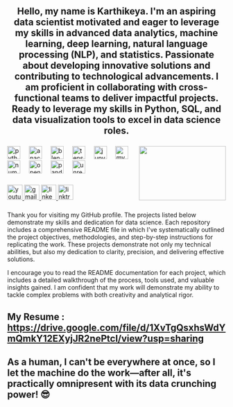 <h2 align="center">Hello, my name is Karthikeya. I'm an aspiring data scientist motivated and eager to leverage my skills in advanced data analytics, machine learning, deep learning, natural language processing (NLP), and statistics. Passionate about developing innovative solutions and contributing to technological advancements. I am proficient in collaborating with cross-functional teams to deliver impactful projects. Ready to leverage my skills in Python, SQL, and data visualization tools to excel in data science roles.</h2>

###

<img align="right" height="125" width="200" src="https://i.giphy.com/media/v1.Y2lkPTc5MGI3NjExbmtkanlvdnMwcTc5NGZsbGNzbXY0MWJ6MnhpZWIwNno4aTJwY21hcyZlcD12MV9pbnRlcnJhbF9naWZfYnlfaWQmY3Q9Zw/qgQUggAC3Pfv687qPC/giphy.gif" />

###

<div align="left">
  <img src="https://cdn.jsdelivr.net/gh/devicons/devicon/icons/python/python-original.svg" height="30" alt="python logo"  />
  <img width="12" />
  <img src="https://cdn.jsdelivr.net/gh/devicons/devicon/icons/anaconda/anaconda-original.svg" height="30" alt="anaconda logo"  />
  <img width="12" />
  <img src="https://cdn.jsdelivr.net/gh/devicons/devicon/icons/blender/blender-original.svg" height="30" alt="blender logo"  />
  <img width="12" />
  <img src="https://cdn.jsdelivr.net/gh/devicons/devicon/icons/tensorflow/tensorflow-original.svg" height="30" alt="tensorflow logo"  />
  <img width="12" />
  <img src="https://cdn.jsdelivr.net/gh/devicons/devicon/icons/jupyter/jupyter-original.svg" height="30" alt="jupyter logo"  />
  <img width="12" />
  <img src="https://cdn.jsdelivr.net/gh/devicons/devicon/icons/mysql/mysql-original.svg" height="30" alt="mysql logo"  />
  <img width="12" />
  <img src="https://cdn.jsdelivr.net/gh/devicons/devicon/icons/numpy/numpy-original.svg" height="30" alt="numpy logo"  />
  <img width="12" />
  <img src="https://cdn.jsdelivr.net/gh/devicons/devicon/icons/opencv/opencv-original.svg" height="30" alt="opencv logo"  />
  <img width="12" />
  <img src="https://cdn.jsdelivr.net/gh/devicons/devicon/icons/pandas/pandas-original.svg" height="30" alt="pandas logo"  />
  <img width="12" />
  <img src="https://cdn.jsdelivr.net/gh/devicons/devicon/icons/unrealengine/unrealengine-original.svg" height="30" alt="unrealengine logo"  />
</div>

###

<div align="left">
  <a href="https://youtube.com/@thedatadominator-0807?si=zEQLQ4QuQRFAPsUH" target="_blank">
    <img src="https://img.shields.io/static/v1?message=Youtube&logo=youtube&label=&color=FF0000&logoColor=white&labelColor=&style=for-the-badge" height="35" alt="youtube logo"  />
  </a>
  <a href="tsvrkarthikeya@gmail.com" target="_blank">
    <img src="https://img.shields.io/static/v1?message=Gmail&logo=gmail&label=&color=D14836&logoColor=white&labelColor=&style=for-the-badge" height="35" alt="gmail logo"  />
  </a>
  <a href="https://www.linkedin.com/in/karthikeya-turlapati-a0214b221/" target="_blank">
    <img src="https://img.shields.io/static/v1?message=LinkedIn&logo=linkedin&label=&color=0077B5&logoColor=white&labelColor=&style=for-the-badge" height="35" alt="linkedin logo"  />
  </a>
  <a href="https://linktr.ee/karthikeya_kk?utm_source=linktree_profile_share" target="_blank">
    <img src="https://img.shields.io/static/v1?message=Linktree&logo=linktree&label=&color=1de9b6&logoColor=white&labelColor=&style=for-the-badge" height="35" alt="linktree logo"  />
  </a>
</div>

###










###

Thank you for visiting my GitHub profile. The projects listed below demonstrate my skills and dedication for data science. Each repository includes a comprehensive README file in which I've systematically outlined the project objectives, methodologies, and step-by-step instructions for replicating the work. These projects demonstrate not only my technical abilities, but also my dedication to clarity, precision, and delivering effective solutions. 


I encourage you to read the README documentation for each project, which includes a detailed walkthrough of the process, tools used, and valuable insights gained. I am confident that my work will demonstrate my ability to tackle complex problems with both creativity and analytical rigor. 

###


## My Resume :  https://drive.google.com/file/d/1XvTgQsxhsWdYmQmkY12EXyjJR2nePtcl/view?usp=sharing



## As a human, I can't be everywhere at once, so I let the machine do the work—after all, it's practically omnipresent with its data crunching power! 😎
